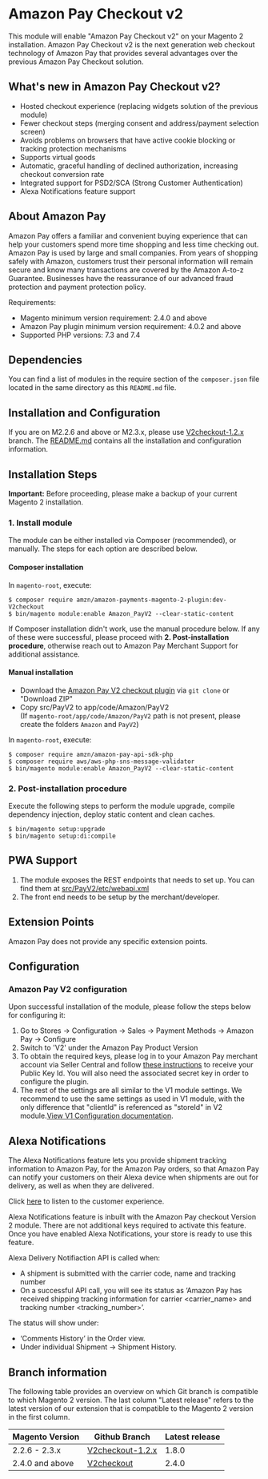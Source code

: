# Amazon Pay Checkout v2

This module will enable "Amazon Pay Checkout v2" on your Magento 2 installation. Amazon Pay Checkout v2 is the next generation web checkout technology of Amazon Pay that provides several advantages over the previous Amazon Pay Checkout solution.

## What's new in Amazon Pay Checkout v2?

* Hosted checkout experience (replacing widgets solution of the previous module)
* Fewer checkout steps (merging consent and address/payment selection screen)
* Avoids problems on browsers that have active cookie blocking or tracking protection mechanisms
* Supports virtual goods
* Automatic, graceful handling of declined authorization, increasing checkout conversion rate
* Integrated support for PSD2/SCA (Strong Customer Authentication)
* Alexa Notifications feature support

## About Amazon Pay

Amazon Pay offers a familiar and convenient buying experience that can help your customers spend more time shopping and less time checking out. Amazon Pay is used by large and small companies. From years of shopping safely with Amazon, customers trust their personal information will remain secure and know many transactions are covered by the Amazon A-to-z Guarantee. Businesses have the reassurance of our advanced fraud protection and payment protection policy.

Requirements:
* Magento minimum version requirement: 2.4.0 and above
* Amazon Pay plugin minimum version requirement: 4.0.2 and above
* Supported PHP versions: 7.3 and 7.4

## Dependencies

You can find a list of modules in the require section of the `composer.json` file located in the
same directory as this `README.md` file.

## Installation and Configuration
If you are on M2.2.6 and above or M2.3.x, please use [V2checkout-1.2.x](https://github.com/amzn/amazon-payments-magento-2-plugin/tree/V2checkout-1.2.x) branch. The [README.md](https://github.com/amzn/amazon-payments-magento-2-plugin/tree/V2checkout-1.2.x#amazon-pay-checkout-v2) contains all the installation and configuration information.

## Installation Steps

**Important:** Before proceeding, please make a backup of your current Magento 2 installation.

### 1. Install module

The module can be either installed via Composer (recommended), or manually. The steps for each option are described below. 

#### Composer installation

In `magento-root`, execute:

```
$ composer require amzn/amazon-payments-magento-2-plugin:dev-V2checkout
$ bin/magento module:enable Amazon_PayV2 --clear-static-content
```

If Composer installation didn't work, use the manual procedure below. If any of these were successful, please proceed with **2. Post-installation procedure**, otherwise reach out to Amazon Pay Merchant Support for additional assistance.

#### Manual installation
* Download the [Amazon Pay V2 checkout plugin](https://github.com/amzn/amazon-payments-magento-2-plugin/tree/V2checkout) via `git clone` or "Download ZIP"
* Copy src/PayV2 to app/code/Amazon/PayV2  
(If `magento-root/app/code/Amazon/PayV2` path is not present, please create the folders `Amazon` and `PayV2`)  

In `magento-root`, execute:
```
$ composer require amzn/amazon-pay-api-sdk-php
$ composer require aws/aws-php-sns-message-validator
$ bin/magento module:enable Amazon_PayV2 --clear-static-content
```

### 2. Post-installation procedure

Execute the following steps to perform the module upgrade, compile dependency injection, deploy static content and clean caches.

```
$ bin/magento setup:upgrade
$ bin/magento setup:di:compile
```

## PWA Support

1. The module exposes the REST endpoints that needs to set up. You can find them at [src/PayV2/etc/webapi.xml](https://github.com/amzn/amazon-payments-magento-2-plugin/blob/V2checkout/src/PayV2/etc/webapi.xml)
1. The front end needs to be setup by the merchant/developer.

## Extension Points

Amazon Pay does not provide any specific extension points.

## Configuration

### Amazon Pay V2 configuration ###

Upon successful installation of the module, please follow the steps below for configuring it:

1. Go to Stores -> Configuration -> Sales -> Payment Methods -> Amazon Pay -> Configure
1. Switch to 'V2' under the Amazon Pay Product Version
1. To obtain the required keys, please log in to your Amazon Pay merchant account via Seller Central and follow [these instructions](http://amazonpaycheckoutintegrationguide.s3.amazonaws.com/amazon-pay-checkout/get-set-up-for-integration.html#4-get-your-public-key-id) to receive your Public Key Id. You will also need the associated secret key in order to configure the plugin.
1. The rest of the settings are all similar to the V1 module settings. We recommend to use the same settings as used in V1 module, with the only difference that "clientId" is referenced as "storeId" in V2 module.[View V1 Configuration documentation](https://amzn.github.io/amazon-payments-magento-2-plugin/configuration.html).

## Alexa Notifications

The Alexa Notifications feature lets you provide shipment tracking information to Amazon Pay, for the Amazon Pay orders, so that Amazon Pay can notify your customers on their Alexa device when shipments are out for delivery, as well as when they are delivered.

Click [here](https://developer.amazon.com/docs/amazon-pay-onetime/delivery-notifications.html#heres-what-your-customer-will-experience) to listen to the customer experience.

Alexa Notifications feature is inbuilt with the Amazon Pay checkout Version 2 module. There are not additional keys required to activate this feature. Once you have enabled Alexa Notifications, your store is ready to use this feature.

Alexa Delivery Notifiaction API is called when:

- A shipment is submitted with the carrier code, name and tracking number
- On a successful API call, you will see its status as ‘Amazon Pay has received shipping tracking information for carrier <carrier_name> and tracking number <tracking_number>’.

The status will show under:
* ‘Comments History’ in the Order view.
* Under individual Shipment -> Shipment History.

## Branch information

The following table provides an overview on which Git branch is compatible to which Magento 2 version. The last column "Latest release" refers to the latest version of our extension that is compatible to the Magento 2 version in the first column. 

| Magento Version | Github Branch | Latest release |
| ------------- | ------------- | ------------- |
| 2.2.6 - 2.3.x | [V2checkout-1.2.x](https://github.com/amzn/amazon-payments-magento-2-plugin/tree/V2checkout-1.2.x) | 1.8.0 |
| 2.4.0 and above | [V2checkout](https://github.com/amzn/amazon-payments-magento-2-plugin/tree/V2checkout) | 2.4.0 |
